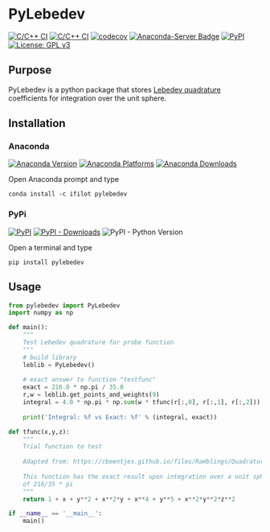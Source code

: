 # PyLebedev

[![C/C++ CI](https://github.com/ifilot/pylebedev/actions/workflows/build_conda.yml/badge.svg)](https://github.com/ifilot/pylebedev/actions/workflows/build_conda.yml)
[![C/C++ CI](https://github.com/ifilot/pylebedev/actions/workflows/build_wheels.yml/badge.svg)](https://github.com/ifilot/pylebedev/actions/workflows/build_wheels.yml)
[![codecov](https://codecov.io/gh/ifilot/den2obj/graph/badge.svg?token=RA2HJ0QA01)](https://codecov.io/gh/ifilot/pylebedev)
[![Anaconda-Server Badge](https://anaconda.org/ifilot/pylebedev/badges/version.svg)](https://anaconda.org/ifilot/pylebedev)
[![PyPI](https://img.shields.io/pypi/v/pylebedev?color=green)](https://pypi.org/project/pylebedev/)
[![License: GPL v3](https://img.shields.io/badge/License-GPLv3-blue.svg)](https://www.gnu.org/licenses/gpl-3.0)


## Purpose

PyLebedev is a python package that stores [Lebedev quadrature](https://en.wikipedia.org/wiki/Lebedev_quadrature) coefficients for integration over the unit sphere.

## Installation

### Anaconda

[![Anaconda Version](https://anaconda.org/ifilot/pylebedev/badges/version.svg)](https://anaconda.org/ifilot/pylebedev)
[![Anaconda Platforms](https://anaconda.org/ifilot/pylebedev/badges/platforms.svg)](https://anaconda.org/ifilot/pylebedev)
[![Anaconda Downloads](https://anaconda.org/ifilot/pylebedev/badges/downloads.svg)](https://anaconda.org/ifilot/pylebedev)

Open Anaconda prompt and type

```
conda install -c ifilot pylebedev
```

### PyPi

[![PyPI](https://img.shields.io/pypi/v/pylebedev?color=green)](https://pypi.org/project/pylebedev/)
[![PyPI - Downloads](https://img.shields.io/pypi/dm/pypi)](https://pypi.org/project/pylebedev/)
![PyPI - Python Version](https://img.shields.io/pypi/pyversions/pylebedev)


Open a terminal and type

```
pip install pylebedev
```

## Usage

```python
from pylebedev import PyLebedev
import numpy as np

def main():
    """
    Test Lebedev quadrature for probe function
    """
    # build library
    leblib = PyLebedev()
    
    # exact answer to function "testfunc"
    exact = 216.0 * np.pi / 35.0
    r,w = leblib.get_points_and_weights(9)
    integral = 4.0 * np.pi * np.sum(w * tfunc(r[:,0], r[:,1], r[:,2]))
    
    print('Integral: %f vs Exact: %f' % (integral, exact))

def tfunc(x,y,z):
    """
    Trial function to test
    
    Adapted from: https://cbeentjes.github.io/files/Ramblings/QuadratureSphere.pdf
    
    This function has the exact result upon integration over a unit sphere
    of 216/35 * pi
    """
    return 1 + x + y**2 + x**2*y + x**4 + y**5 + x**2*y**2*z**2

if __name__ == '__main__':
    main()
```